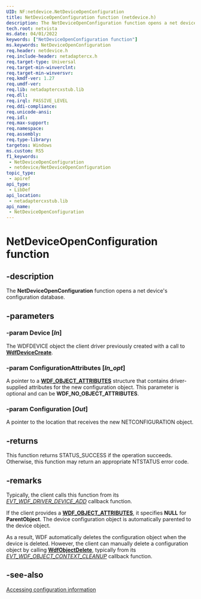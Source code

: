 ```yaml
---
UID: NF:netdevice.NetDeviceOpenConfiguration
title: NetDeviceOpenConfiguration function (netdevice.h)
description: The NetDeviceOpenConfiguration function opens a net device's configuration database.
tech.root: netvista
ms.date: 04/01/2022
keywords: ["NetDeviceOpenConfiguration function"]
ms.keywords: NetDeviceOpenConfiguration
req.header: netdevice.h
req.include-header: netadaptercx.h
req.target-type: Universal
req.target-min-winverclnt: 
req.target-min-winversvr: 
req.kmdf-ver: 1.27
req.umdf-ver: 
req.lib: netadaptercxstub.lib
req.dll: 
req.irql: PASSIVE_LEVEL
req.ddi-compliance: 
req.unicode-ansi: 
req.idl: 
req.max-support: 
req.namespace: 
req.assembly: 
req.type-library: 
targetos: Windows
ms.custom: RS5
f1_keywords:
 - NetDeviceOpenConfiguration
 - netdevice/NetDeviceOpenConfiguration
topic_type:
 - apiref
api_type:
 - LibDef
api_location:
 - netadaptercxstub.lib
api_name:
 - NetDeviceOpenConfiguration
---
```


# NetDeviceOpenConfiguration function


## -description

The **NetDeviceOpenConfiguration** function opens a net device's configuration database.

## -parameters

### -param Device [_In_]

The WDFDEVICE object the client driver previously created with a call to [**WdfDeviceCreate**](../wdfdevice/nf-wdfdevice-wdfdevicecreate.md).

### -param ConfigurationAttributes [_In_opt_]

A pointer to a [**WDF_OBJECT_ATTRIBUTES**](../wdfobject/ns-wdfobject-_wdf_object_attributes.md) structure that contains driver-supplied attributes for the new configuration object. This parameter is optional and can be **WDF_NO_OBJECT_ATTRIBUTES**.

### -param Configuration [_Out_]

A pointer to the location that receives the new NETCONFIGURATION object.

## -returns

This function returns STATUS_SUCCESS if the operation succeeds. Otherwise, this function may return an appropriate NTSTATUS error code.

## -remarks

Typically, the client calls this function from its [*EVT_WDF_DRIVER_DEVICE_ADD*](../wdfdriver/nc-wdfdriver-evt_wdf_driver_device_add.md) callback function.

If the client provides a [**WDF_OBJECT_ATTRIBUTES**](../wdfobject/ns-wdfobject-_wdf_object_attributes.md), it specifies **NULL** for **ParentObject**. The device configuration object is automatically parented to the device object.

As a result, WDF automatically deletes the configuration object when the device is deleted. However, the client can manually delete a configuration object by calling [**WdfObjectDelete**](../wdfobject/nf-wdfobject-wdfobjectdelete.md), typically from its [*EVT_WDF_OBJECT_CONTEXT_CLEANUP*](../wdfobject/nc-wdfobject-evt_wdf_object_context_cleanup.md) callback function.

## -see-also

[Accessing configuration information](/windows-hardware/drivers/netcx/accessing-configuration-information)
